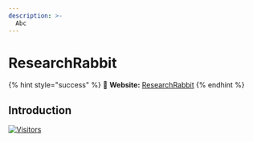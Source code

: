```yaml
---
description: >-
  Abc
---
```


# ResearchRabbit

{% hint style="success" %}
🔗 **Website:** [ResearchRabbit](https://)
{% endhint %}

## Introduction

[![Visitors](https://api.visitorbadge.io/api/visitors?path=https%3A%2F%2Fgithub.com%2Fdrshahizan\&labelColor=%23697689\&countColor=%23555555\&style=plastic)](https://visitorbadge.io/status?path=https%3A%2F%2Fgithub.com%2Fdrshahizan)

